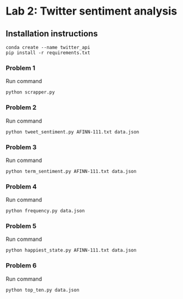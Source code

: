 # Lab 2: Twitter sentiment analysis

## Installation instructions

```shell
conda create --name twitter_api
pip install -r requirements.txt
```


### Problem 1

Run command
```shell
python scrapper.py
```


### Problem 2

Run command
```shell
python tweet_sentiment.py AFINN-111.txt data.json
```



### Problem 3

Run command
```shell
python term_sentiment.py AFINN-111.txt data.json
```


### Problem 4

Run command
```shell
python frequency.py data.json
```


### Problem 5

Run command
```shell
python happiest_state.py AFINN-111.txt data.json
```


### Problem 6

Run command
```shell
python top_ten.py data.json
```

